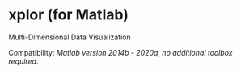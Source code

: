 # xplor (for Matlab)
Multi-Dimensional Data Visualization

Compatibility: _Matlab version 2014b - 2020a, no additional toolbox required_.

